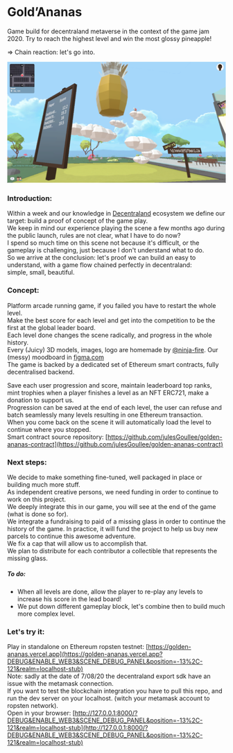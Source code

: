 Gold’Ananas 
=============

Game build for decentraland metaverse in the context of the game jam 2020.
Try to reach the highest level and win the most glossy pineapple!  

=> Chain reaction: let's go into.

![alt text](https://github.com/julesGoullee/golden-ananas/blob/master/screenshots/screenStart.png "screenStart")

### Introduction:

Within a week and our knowledge in [Decentraland](https://decentraland.org) ecosystem we define our target: build a proof of concept of the game play.  
We keep in mind our experience playing the scene a few months ago during the public launch, rules are not clear, what I have to do now?  
I spend so much time on this scene not because it's difficult, or the gameplay is challenging, just because I don't understand what to do.  
So we arrive at the conclusion: let's proof we can build an easy to understand, with a game flow chained perfectly in decentraland:  
simple, small, beautiful.

### Concept:

Platform arcade running game, if you failed you have to restart the whole level.  
Make the best score for each level and get into the competition to be the first at the global leader board.  
Each level done changes the scene radically, and progress in the whole history.  
Every (Juicy) 3D models, images, logo are homemade by [@ninja-fire](https://github.com/ninja-fire). Our (messy) moodboard in [figma.com](https://www.figma.com/file/kkYNHc3aGHDSNXKWw6peBi/goldananas?node-id=1%3A2)  
The game is backed by a dedicated set of Ethereum smart contracts, fully decentralised backend.

Save each user progression and score, maintain leaderboard top ranks, mint trophies when a player finishes a level as an NFT ERC721, make a donation to support us.  
Progression can be saved at the end of each level, the user can refuse and batch seamlessly many levels resulting in one Ethereum transaction.  
When you come back on the scene it will automatically load the level to continue where you stopped.  
Smart contract source repository: [https://github.com/julesGoullee/golden-ananas-contract](https://github.com/julesGoullee/golden-ananas-contract)


### Next steps:

We decide to make something fine-tuned, well packaged in place or building much more stuff.  
As independent creative persons, we need funding in order to continue to work on this project.  
We deeply integrate this in our game, you will see at the end of the game (what is done so for).  
We integrate a fundraising to paid of a missing glass in order to continue the history of the game.
In practice, it will fund the project to help us buy new parcels to continue this awesome adventure.  
We fix a cap that will allow us to accomplish that.  
We plan to distribute for each contributor a collectible that represents the missing glass.

##### To do:
	
- When all levels are done, allow the player to re-play any levels to increase his score in the lead board!
- We put down different gameplay block, let's combine then to build much more complex level.

### Let's try it:

Play in standalone on Ethereum ropsten testnet: [https://golden-ananas.vercel.app](https://golden-ananas.vercel.app?DEBUG&ENABLE_WEB3&SCENE_DEBUG_PANEL&position=-13%2C-121&realm=localhost-stub)  
Note: sadly at the date of 7/08/20 the decentraland export sdk have an issue with the metamask connection.  
If you want to test the blockchain integration you have to pull this repo, and run the dev server on your localhost. (witch  your metamask account to ropsten network).  
Open in your browser: [http://127.0.0.1:8000/?DEBUG&ENABLE_WEB3&SCENE_DEBUG_PANEL&position=-13%2C-121&realm=localhost-stub](http://127.0.0.1:8000/?DEBUG&ENABLE_WEB3&SCENE_DEBUG_PANEL&position=-13%2C-121&realm=localhost-stub)

